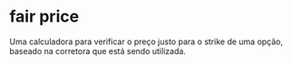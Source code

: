 # fair price
Uma calculadora para verificar o preço justo para o strike de uma opção, baseado na corretora que está sendo utilizada.
